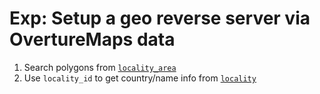 # Exp: Setup a geo reverse server via OvertureMaps data

1. Search polygons from [`locality_area`][locality_area]
2. Use `locality_id` to get country/name info from [`locality`][locality]

[locality_area]: https://docs.overturemaps.org/schema/reference/admins/locality_area
[locality]: https://docs.overturemaps.org/schema/reference/admins/locality
